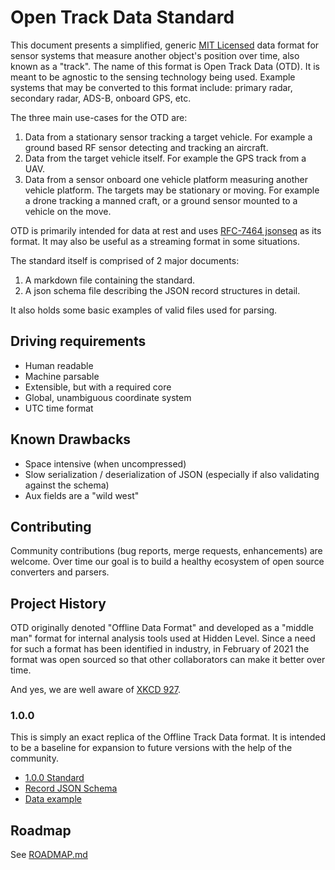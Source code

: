 # Open Track Data Standard
This document presents a simplified, generic [MIT Licensed](./LICENSE.md) data format for sensor systems that measure another object's position over time, also known as a "track". The name of this format is Open Track Data (OTD). It is meant to be agnostic to the sensing technology being used. Example systems that may be converted to this format include: primary radar, secondary radar, ADS-B, onboard GPS, etc.

The three main use-cases for the OTD are:

1. Data from a stationary sensor tracking a target vehicle. For example a ground based RF sensor detecting and tracking an aircraft.
2. Data from the target vehicle itself. For example the GPS track from a UAV.
3. Data from a sensor onboard one vehicle platform measuring another vehicle platform. The targets may be stationary or moving. For example a drone tracking a manned craft, or a ground sensor mounted to a vehicle on the move.

OTD is primarily intended for data at rest and uses [RFC-7464 jsonseq](https://tools.ietf.org/html/rfc7464) as its format.  It may also be useful as a streaming format in some situations.


The standard itself is comprised of 2 major documents:

1.  A markdown file containing the standard.
2.  A json schema file describing the JSON record structures in detail.


It also holds some basic examples of valid files used for parsing.

## Driving requirements
* Human readable
* Machine parsable
* Extensible, but with a required core
* Global, unambiguous coordinate system
* UTC time format

## Known Drawbacks
* Space intensive (when uncompressed)
* Slow serialization / deserialization of JSON (especially if also validating against the schema)
* Aux fields are a "wild west"

## Contributing
Community contributions (bug reports, merge requests, enhancements) are welcome.  Over time our goal is to build a healthy ecosystem of open source converters and parsers.

## Project History
OTD originally denoted "Offline Data Format" and developed as a "middle man" format for internal analysis tools used at Hidden Level.  Since a need for such a format has been identified in industry, in February of 2021 the format was open sourced so that other collaborators can make it better over time.

And yes, we are well aware of [XKCD 927](https://xkcd.com/927/).

### 1.0.0
This is simply an exact replica of the Offline Track Data format.  It is intended to be a baseline for expansion to future versions with the help of the community.

* [1.0.0 Standard](./versions/1.0.0/offline_track_data.md)
* [Record JSON Schema](./versions/1.0.0/schema.json)
* [Data example](./examples/1.0.0/multi_craft_sim.otd)

## Roadmap
See [ROADMAP.md](./ROADMAP.md)